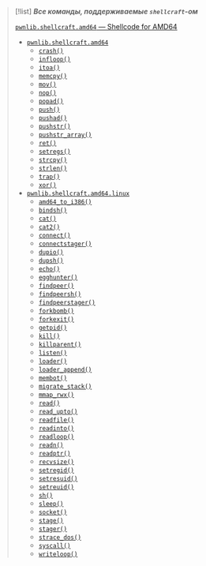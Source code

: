 > [!list]
> ***Все команды, поддерживаемые `shellcraft`-ом***
> 
> [`pwnlib.shellcraft.amd64` — Shellcode for AMD64](https://docs.pwntools.com/en/stable/shellcraft/amd64.html)
> - [`pwnlib.shellcraft.amd64`](https://docs.pwntools.com/en/stable/shellcraft/amd64.html#module-pwnlib.shellcraft.amd64)
>     - [`crash()`](https://docs.pwntools.com/en/stable/shellcraft/amd64.html#pwnlib.shellcraft.amd64.crash)
>     - [`infloop()`](https://docs.pwntools.com/en/stable/shellcraft/amd64.html#pwnlib.shellcraft.amd64.infloop)
>     - [`itoa()`](https://docs.pwntools.com/en/stable/shellcraft/amd64.html#pwnlib.shellcraft.amd64.itoa)
>     - [`memcpy()`](https://docs.pwntools.com/en/stable/shellcraft/amd64.html#pwnlib.shellcraft.amd64.memcpy)
>     - [`mov()`](https://docs.pwntools.com/en/stable/shellcraft/amd64.html#pwnlib.shellcraft.amd64.mov)
>     - [`nop()`](https://docs.pwntools.com/en/stable/shellcraft/amd64.html#pwnlib.shellcraft.amd64.nop)
>     - [`popad()`](https://docs.pwntools.com/en/stable/shellcraft/amd64.html#pwnlib.shellcraft.amd64.popad)
>     - [`push()`](https://docs.pwntools.com/en/stable/shellcraft/amd64.html#pwnlib.shellcraft.amd64.push)
>     - [`pushad()`](https://docs.pwntools.com/en/stable/shellcraft/amd64.html#pwnlib.shellcraft.amd64.pushad)
>     - [`pushstr()`](https://docs.pwntools.com/en/stable/shellcraft/amd64.html#pwnlib.shellcraft.amd64.pushstr)
>     - [`pushstr_array()`](https://docs.pwntools.com/en/stable/shellcraft/amd64.html#pwnlib.shellcraft.amd64.pushstr_array)
>     - [`ret()`](https://docs.pwntools.com/en/stable/shellcraft/amd64.html#pwnlib.shellcraft.amd64.ret)
>     - [`setregs()`](https://docs.pwntools.com/en/stable/shellcraft/amd64.html#pwnlib.shellcraft.amd64.setregs)
>     - [`strcpy()`](https://docs.pwntools.com/en/stable/shellcraft/amd64.html#pwnlib.shellcraft.amd64.strcpy)
>     - [`strlen()`](https://docs.pwntools.com/en/stable/shellcraft/amd64.html#pwnlib.shellcraft.amd64.strlen)
>     - [`trap()`](https://docs.pwntools.com/en/stable/shellcraft/amd64.html#pwnlib.shellcraft.amd64.trap)
>     - [`xor()`](https://docs.pwntools.com/en/stable/shellcraft/amd64.html#pwnlib.shellcraft.amd64.xor)
> - [`pwnlib.shellcraft.amd64.linux`](https://docs.pwntools.com/en/stable/shellcraft/amd64.html#module-pwnlib.shellcraft.amd64.linux)
>     - [`amd64_to_i386()`](https://docs.pwntools.com/en/stable/shellcraft/amd64.html#pwnlib.shellcraft.amd64.linux.amd64_to_i386)
>     - [`bindsh()`](https://docs.pwntools.com/en/stable/shellcraft/amd64.html#pwnlib.shellcraft.amd64.linux.bindsh)
>     - [`cat()`](https://docs.pwntools.com/en/stable/shellcraft/amd64.html#pwnlib.shellcraft.amd64.linux.cat)
>     - [`cat2()`](https://docs.pwntools.com/en/stable/shellcraft/amd64.html#pwnlib.shellcraft.amd64.linux.cat2)
>     - [`connect()`](https://docs.pwntools.com/en/stable/shellcraft/amd64.html#pwnlib.shellcraft.amd64.linux.connect)
>     - [`connectstager()`](https://docs.pwntools.com/en/stable/shellcraft/amd64.html#pwnlib.shellcraft.amd64.linux.connectstager)
>     - [`dupio()`](https://docs.pwntools.com/en/stable/shellcraft/amd64.html#pwnlib.shellcraft.amd64.linux.dupio)
>     - [`dupsh()`](https://docs.pwntools.com/en/stable/shellcraft/amd64.html#pwnlib.shellcraft.amd64.linux.dupsh)
>     - [`echo()`](https://docs.pwntools.com/en/stable/shellcraft/amd64.html#pwnlib.shellcraft.amd64.linux.echo)
>     - [`egghunter()`](https://docs.pwntools.com/en/stable/shellcraft/amd64.html#pwnlib.shellcraft.amd64.linux.egghunter)
>     - [`findpeer()`](https://docs.pwntools.com/en/stable/shellcraft/amd64.html#pwnlib.shellcraft.amd64.linux.findpeer)
>     - [`findpeersh()`](https://docs.pwntools.com/en/stable/shellcraft/amd64.html#pwnlib.shellcraft.amd64.linux.findpeersh)
>     - [`findpeerstager()`](https://docs.pwntools.com/en/stable/shellcraft/amd64.html#pwnlib.shellcraft.amd64.linux.findpeerstager)
>     - [`forkbomb()`](https://docs.pwntools.com/en/stable/shellcraft/amd64.html#pwnlib.shellcraft.amd64.linux.forkbomb)
>     - [`forkexit()`](https://docs.pwntools.com/en/stable/shellcraft/amd64.html#pwnlib.shellcraft.amd64.linux.forkexit)
>     - [`getpid()`](https://docs.pwntools.com/en/stable/shellcraft/amd64.html#pwnlib.shellcraft.amd64.linux.getpid)
>     - [`kill()`](https://docs.pwntools.com/en/stable/shellcraft/amd64.html#pwnlib.shellcraft.amd64.linux.kill)
>     - [`killparent()`](https://docs.pwntools.com/en/stable/shellcraft/amd64.html#pwnlib.shellcraft.amd64.linux.killparent)
>     - [`listen()`](https://docs.pwntools.com/en/stable/shellcraft/amd64.html#pwnlib.shellcraft.amd64.linux.listen)
>     - [`loader()`](https://docs.pwntools.com/en/stable/shellcraft/amd64.html#pwnlib.shellcraft.amd64.linux.loader)
>     - [`loader_append()`](https://docs.pwntools.com/en/stable/shellcraft/amd64.html#pwnlib.shellcraft.amd64.linux.loader_append)
>     - [`membot()`](https://docs.pwntools.com/en/stable/shellcraft/amd64.html#pwnlib.shellcraft.amd64.linux.membot)
>     - [`migrate_stack()`](https://docs.pwntools.com/en/stable/shellcraft/amd64.html#pwnlib.shellcraft.amd64.linux.migrate_stack)
>     - [`mmap_rwx()`](https://docs.pwntools.com/en/stable/shellcraft/amd64.html#pwnlib.shellcraft.amd64.linux.mmap_rwx)
>     - [`read()`](https://docs.pwntools.com/en/stable/shellcraft/amd64.html#pwnlib.shellcraft.amd64.linux.read)
>     - [`read_upto()`](https://docs.pwntools.com/en/stable/shellcraft/amd64.html#pwnlib.shellcraft.amd64.linux.read_upto)
>     - [`readfile()`](https://docs.pwntools.com/en/stable/shellcraft/amd64.html#pwnlib.shellcraft.amd64.linux.readfile)
>     - [`readinto()`](https://docs.pwntools.com/en/stable/shellcraft/amd64.html#pwnlib.shellcraft.amd64.linux.readinto)
>     - [`readloop()`](https://docs.pwntools.com/en/stable/shellcraft/amd64.html#pwnlib.shellcraft.amd64.linux.readloop)
>     - [`readn()`](https://docs.pwntools.com/en/stable/shellcraft/amd64.html#pwnlib.shellcraft.amd64.linux.readn)
>     - [`readptr()`](https://docs.pwntools.com/en/stable/shellcraft/amd64.html#pwnlib.shellcraft.amd64.linux.readptr)
>     - [`recvsize()`](https://docs.pwntools.com/en/stable/shellcraft/amd64.html#pwnlib.shellcraft.amd64.linux.recvsize)
>     - [`setregid()`](https://docs.pwntools.com/en/stable/shellcraft/amd64.html#pwnlib.shellcraft.amd64.linux.setregid)
>     - [`setresuid()`](https://docs.pwntools.com/en/stable/shellcraft/amd64.html#pwnlib.shellcraft.amd64.linux.setresuid)
>     - [`setreuid()`](https://docs.pwntools.com/en/stable/shellcraft/amd64.html#pwnlib.shellcraft.amd64.linux.setreuid)
>     - [`sh()`](https://docs.pwntools.com/en/stable/shellcraft/amd64.html#pwnlib.shellcraft.amd64.linux.sh)
>     - [`sleep()`](https://docs.pwntools.com/en/stable/shellcraft/amd64.html#pwnlib.shellcraft.amd64.linux.sleep)
>     - [`socket()`](https://docs.pwntools.com/en/stable/shellcraft/amd64.html#pwnlib.shellcraft.amd64.linux.socket)
>     - [`stage()`](https://docs.pwntools.com/en/stable/shellcraft/amd64.html#pwnlib.shellcraft.amd64.linux.stage)
>     - [`stager()`](https://docs.pwntools.com/en/stable/shellcraft/amd64.html#pwnlib.shellcraft.amd64.linux.stager)
>     - [`strace_dos()`](https://docs.pwntools.com/en/stable/shellcraft/amd64.html#pwnlib.shellcraft.amd64.linux.strace_dos)
>     - [`syscall()`](https://docs.pwntools.com/en/stable/shellcraft/amd64.html#pwnlib.shellcraft.amd64.linux.syscall)
>     - [`writeloop()`](https://docs.pwntools.com/en/stable/shellcraft/amd64.html#pwnlib.shellcraft.amd64.linux.writeloop)
> 